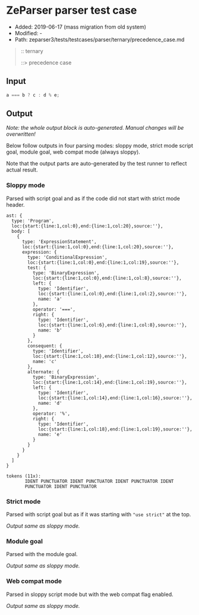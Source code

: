 # ZeParser parser test case

- Added: 2019-06-17 (mass migration from old system)
- Modified: -
- Path: zeparser3/tests/testcases/parser/ternary/precedence_case.md

> :: ternary
>
> ::> precedence case

## Input

`````js
a === b ? c : d % e;
`````

## Output

_Note: the whole output block is auto-generated. Manual changes will be overwritten!_

Below follow outputs in four parsing modes: sloppy mode, strict mode script goal, module goal, web compat mode (always sloppy).

Note that the output parts are auto-generated by the test runner to reflect actual result.

### Sloppy mode

Parsed with script goal and as if the code did not start with strict mode header.

`````
ast: {
  type: 'Program',
  loc:{start:{line:1,col:0},end:{line:1,col:20},source:''},
  body: [
    {
      type: 'ExpressionStatement',
      loc:{start:{line:1,col:0},end:{line:1,col:20},source:''},
      expression: {
        type: 'ConditionalExpression',
        loc:{start:{line:1,col:0},end:{line:1,col:19},source:''},
        test: {
          type: 'BinaryExpression',
          loc:{start:{line:1,col:0},end:{line:1,col:8},source:''},
          left: {
            type: 'Identifier',
            loc:{start:{line:1,col:0},end:{line:1,col:2},source:''},
            name: 'a'
          },
          operator: '===',
          right: {
            type: 'Identifier',
            loc:{start:{line:1,col:6},end:{line:1,col:8},source:''},
            name: 'b'
          }
        },
        consequent: {
          type: 'Identifier',
          loc:{start:{line:1,col:10},end:{line:1,col:12},source:''},
          name: 'c'
        },
        alternate: {
          type: 'BinaryExpression',
          loc:{start:{line:1,col:14},end:{line:1,col:19},source:''},
          left: {
            type: 'Identifier',
            loc:{start:{line:1,col:14},end:{line:1,col:16},source:''},
            name: 'd'
          },
          operator: '%',
          right: {
            type: 'Identifier',
            loc:{start:{line:1,col:18},end:{line:1,col:19},source:''},
            name: 'e'
          }
        }
      }
    }
  ]
}

tokens (11x):
       IDENT PUNCTUATOR IDENT PUNCTUATOR IDENT PUNCTUATOR IDENT
       PUNCTUATOR IDENT PUNCTUATOR
`````

### Strict mode

Parsed with script goal but as if it was starting with `"use strict"` at the top.

_Output same as sloppy mode._

### Module goal

Parsed with the module goal.

_Output same as sloppy mode._

### Web compat mode

Parsed in sloppy script mode but with the web compat flag enabled.

_Output same as sloppy mode._
